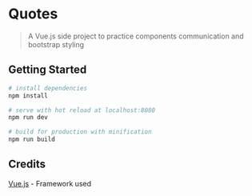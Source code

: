 # Quotes

> A Vue.js side project to practice components communication and bootstrap styling

## Getting Started
``` bash
# install dependencies
npm install

# serve with hot reload at localhost:8080
npm run dev

# build for production with minification
npm run build
```
## Credits
[Vue.js](https://vuejs.org/) - Framework used
